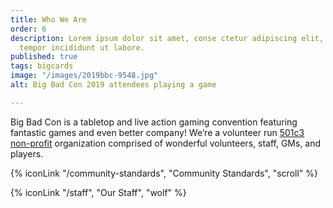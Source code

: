 ```yaml
---
title: Who We Are
order: 6
description: Lorem ipsum dolor sit amet, conse ctetur adipiscing elit, sed do eiusmod
  tempor incididunt ut labore.
published: true
tags: bigcards
image: "/images/2019bbc-9548.jpg"
alt: Big Bad Con 2019 attendees playing a game

---
```

Big Bad Con is a tabletop and live action gaming convention featuring fantastic games and even better company!
We’re a volunteer run [501c3 non-profit](/non-profit) organization comprised of wonderful volunteers, staff, GMs, and players.

{% iconLink "/community-standards", "Community Standards", "scroll" %}

{% iconLink "/staff", "Our Staff", "wolf" %}